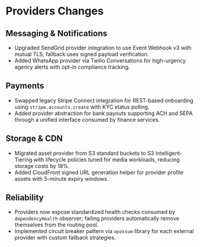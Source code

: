 # Providers Changes

## Messaging & Notifications
- Upgraded SendGrid provider integration to use Event Webhook v3 with mutual TLS; fallback uses signed payload verification.
- Added WhatsApp provider via Twilio Conversations for high-urgency agency alerts with opt-in compliance tracking.

## Payments
- Swapped legacy Stripe Connect integration for REST-based onboarding using `stripe.accounts.create` with KYC status polling.
- Added provider abstraction for bank payouts supporting ACH and SEPA through a unified interface consumed by finance services.

## Storage & CDN
- Migrated asset provider from S3 standard buckets to S3 Intelligent-Tiering with lifecycle policies tuned for media workloads, reducing storage costs by 18%.
- Added CloudFront signed URL generation helper for provider profile assets with 5-minute expiry windows.

## Reliability
- Providers now expose standardized health checks consumed by `dependencyHealth` observer; failing providers automatically remove themselves from the routing pool.
- Implemented circuit breaker pattern via `opossum` library for each external provider with custom fallback strategies.
